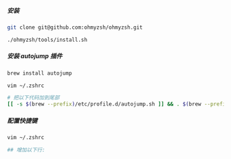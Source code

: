##### 安装

```bash
git clone git@github.com:ohmyzsh/ohmyzsh.git

./ohmyzsh/tools/install.sh
```



##### 安装 autojump 插件

```bash
brew install autojump

vim ~/.zshrc

# 把以下代码加到尾部
[[ -s $(brew --prefix)/etc/profile.d/autojump.sh ]] && . $(brew --prefix)/etc/profile.d/autojump.sh
```





##### 配置快捷键

```bash
vim ~/.zshrc

## 增加以下行:

```



